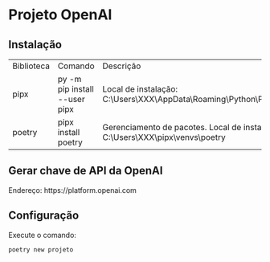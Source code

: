 # Projeto OpenAI

<h2>Instalação</h2>
<table>
    <tr>
        <td>Biblioteca</td>
        <td>Comando</td>
        <td>Descrição</td>
    </tr>
    <tr>
        <td>pipx</td>
        <td>py -m pip install --user pipx</td>
        <td>Local de instalação: C:\Users\XXX\AppData\Roaming\Python\Python312\Scripts</td>
    </tr>
    <tr>
        <td>poetry</td>
        <td>pipx install poetry</td>
        <td>Gerenciamento de pacotes. Local de instalação: C:\Users\XXX\pipx\venvs\poetry</td>
    </tr>
</table>

<h2>Gerar chave de API da OpenAI</h2>

<p>Endereço: https://platform.openai.com</p>

<h2>Configuração</h2>

<p>Execute o comando:</p>
<code>poetry new projeto</code>